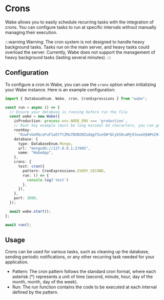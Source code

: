 # Crons

Wabe allows you to easily schedule recurring tasks with the integration of crons. You can configure tasks to run at specific intervals without manually managing their execution.

:::warning Warning:
The cron system is not designed to handle heavy background tasks. Tasks run on the main server, and heavy tasks could overload the server. Currently, Wabe does not support the management of heavy background tasks (lasting several minutes).
:::

## Configuration

To configure a cron in Wabe, you can use the `crons` option when initializing your Wabe instance. Here is an example configuration:

```ts
import { DatabaseEnum, Wabe, cron, CronExpressions } from "wabe";

const run = async () => {
  // Ensure your database is running before run the file
  const wabe = new Wabe({
    isProduction: process.env.NODE_ENV === 'production',
    // Root key example (must be long minimal 64 characters, you can generate it online)
    rootKey:
      "0uwFvUxM$ceFuF1aEtTtZMa7DUN2NZudqgY5ve5W*QCyb58cwMj9JeoaV@d#%29v&aJzswuudVU1%nAT+rxS0Bh&OkgBYc0PH18*",
    database: {
      type: DatabaseEnum.Mongo,
      url: "mongodb://127.0.0.1:27045",
      name: "WabeApp",
    },
    crons: {
      test: cron({
        pattern: CronExpressions.EVERY_SECOND,
        run: () => {
          console.log('test')
        },
      }),
    },
    port: 3000,
  });

  await wabe.start();
};

await run();
```

## Usage

Crons can be used for various tasks, such as cleaning up the database, sending periodic notifications, or any other recurring task needed for your application.

- Pattern: The cron pattern follows the standard cron format, where each asterisk (*) represents a unit of time (second, minute, hour, day of the month, month, day of the week).
- Run: The run function contains the code to be executed at each interval defined by the pattern.
